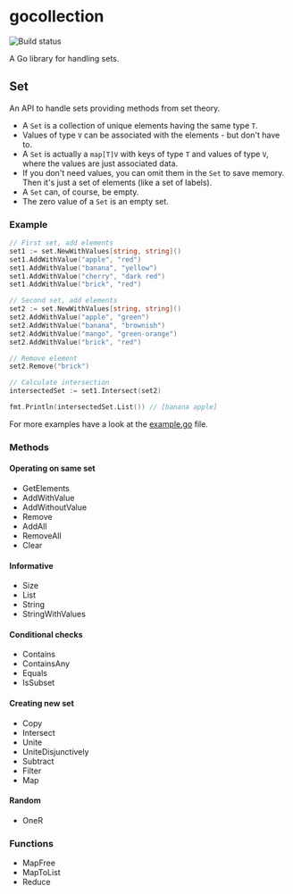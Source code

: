 # gocollection

![Build status](https://github.com/tztz/gocollection/actions/workflows/build.yml/badge.svg)

A Go library for handling sets.

## Set

An API to handle sets providing methods from set theory.

- A `Set` is a collection of unique elements having the same type `T`.
- Values of type `V` can be associated with the elements - but don't have to.
- A `Set` is actually a `map[T]V` with keys of type `T` and values of type `V`, where the values are just associated data.
- If you don't need values, you can omit them in the `Set` to save memory. Then it's just a set of elements (like a set of labels).
- A `Set` can, of course, be empty.
- The zero value of a `Set` is an empty set.

### Example

```go
// First set, add elements
set1 := set.NewWithValues[string, string]()
set1.AddWithValue("apple", "red")
set1.AddWithValue("banana", "yellow")
set1.AddWithValue("cherry", "dark red")
set1.AddWithValue("brick", "red")

// Second set, add elements
set2 := set.NewWithValues[string, string]()
set2.AddWithValue("apple", "green")
set2.AddWithValue("banana", "brownish")
set2.AddWithValue("mango", "green-orange")
set2.AddWithValue("brick", "red")

// Remove element
set2.Remove("brick")

// Calculate intersection
intersectedSet := set1.Intersect(set2)

fmt.Println(intersectedSet.List()) // [banana apple]
```

For more examples have a look at the [example.go](/internal/example/example.go) file.

### Methods

#### Operating on same set

- GetElements
- AddWithValue
- AddWithoutValue
- Remove
- AddAll
- RemoveAll
- Clear

#### Informative

- Size
- List
- String
- StringWithValues

#### Conditional checks

- Contains
- ContainsAny
- Equals
- IsSubset

#### Creating new set

- Copy
- Intersect
- Unite
- UniteDisjunctively
- Subtract
- Filter
- Map

#### Random

- OneR

### Functions

- MapFree
- MapToList
- Reduce
